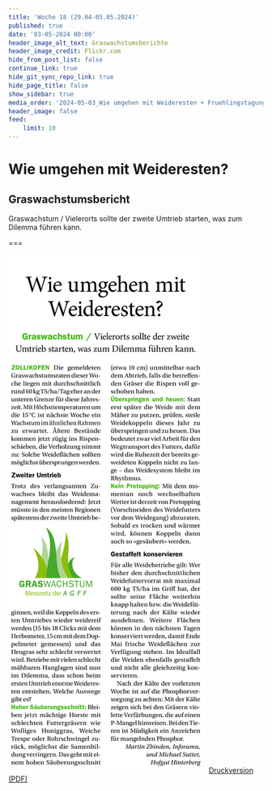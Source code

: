 ```yaml
---
title: 'Woche 18 (29.04-05.05.2024)'
published: true
date: '03-05-2024 00:00'
header_image_alt_text: Graswachstumsberichte
header_image_credit: Flickr.com
hide_from_post_list: false
continue_link: true
hide_git_sync_repo_link: true
hide_page_title: false
show_sidebar: true
media_order: '2024-05-03_Wie umgehen mit Weideresten + Fruehlingstagung IG Weidemilch.pdf,2024-05-03_Wie umgehen mit Weideresten.jpg'
header_image: false
feed:
    limit: 10
---
```


# Wie umgehen mit Weideresten?
## Graswachstumsbericht

Graswachstum / Vielerorts sollte der zweite Umtrieb starten, was zum Dilemma führen kann.

===

![2024-05-03_Wie%20umgehen%20mit%20Weideresten](2024-05-03_Wie%20umgehen%20mit%20Weideresten.jpg "2024-05-03_Wie%20umgehen%20mit%20Weideresten")
[Druckversion (PDF)](2024-05-03_Wie%20umgehen%20mit%20Weideresten%20+%20Fruehlingstagung%20IG%20Weidemilch.pdf)
